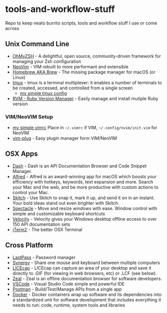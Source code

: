 # tools-and-workflow-stuff
Repo to keep neato burrito scripts, tools and workflow stuff I use or come across

## Unix Command Line
* [OhMyZSH](https://ohmyz.sh) - A delightful, open source, community-driven framework for managing your Zsh configuration
* [NeoVim](https://neovim.io) - VIM rebuilt to more performant and extensible
* [Homebrew AKA Brew](https://brew.sh) - The missing package manager for macOS (or Linux)
* [tmux](https://www.hamvocke.com/blog/a-quick-and-easy-guide-to-tmux/) - tmux is a terminal multiplexer: it enables a number of terminals to be created, accessed, and controlled from a single screen
  * [my simple tmux config](https://github.com/talk2MeGooseman/tools-and-workflow-stuff/blob/master/.tmux.conf)
* [RVM - Ruby Version Manager](https://rvm.io/rvm/install) - Easily manage and install mutiple Ruby version

### VIM/NeoVIM Setup
* [my simple vimrc](https://github.com/talk2MeGooseman/tools-and-workflow-stuff/blob/master/.vimrc) Place in `~/.vimrc` if VIM, `~/.config/nvim/init.vim` for NeoVIM
* [vim-plug](https://github.com/junegunn/vim-plug) - Easy plugin manager form VIM/NeoVIM

## OSX Apps
* [Dash](https://kapeli.com/dash) - Dash is an API Documentation Browser and Code Snippet Manager.
* [Alfred](https://www.alfredapp.com/) - Alfred is an award-winning app for macOS which boosts your efficiency with hotkeys, keywords, text expansion and more. Search your Mac and the web, and be more productive with custom actions to control your Mac.
* [Skitch](https://evernote.com/products/skitch) - Use Skitch to snap it, mark it up, and send it on in an instant. Your bold ideas stand out even brighter with Skitch.
* [Spectacle](https://www.spectacleapp.com/) - Move and resize windows with ease. Window control with simple and customizable keyboard shortcuts
* [Velocity](http://velocity.silverlakesoftware.com/) - Velocity gives your Windows desktop offline access to over 150 API documentation sets
* [iTerm2](https://www.iterm2.com) - The better OSX Terminal

## Cross Platform
* [LastPass](https://lastpass.com/misc_download2.php) - Password manager 
* [Synergy](https://symless.com/synergy) - Share one mouse and keyboard between multiple computers 
* [LICEcap](https://www.cockos.com/licecap/) - LICEcap can capture an area of your desktop and save it directly to .GIF (for viewing in web browsers, etc) or .LCF (see below).
* [Zeal](https://zealdocs.org/) - Zeal is an offline documentation browser for software developers.
* [VSCode](https://code.visualstudio.com) - Visual Studio Code simple and powerful IDE
* [Postman](https://www.getpostman.com) - Build/Test/Manage APIs from a single app
* [Docker](https://hub.docker.com) - Docker containers wrap up software and its dependencies into a standardized unit for software development that includes everything it needs to run: code, runtime, system tools and libraries
